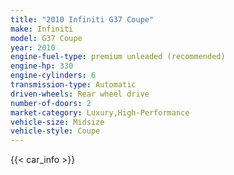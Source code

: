 ```yaml
---
title: "2010 Infiniti G37 Coupe"
make: Infiniti
model: G37 Coupe
year: 2010
engine-fuel-type: premium unleaded (recommended)
engine-hp: 330
engine-cylinders: 6
transmission-type: Automatic
driven-wheels: Rear wheel drive
number-of-doors: 2
market-category: Luxury,High-Performance
vehicle-size: Midsize
vehicle-style: Coupe
---
```


{{< car_info >}}
